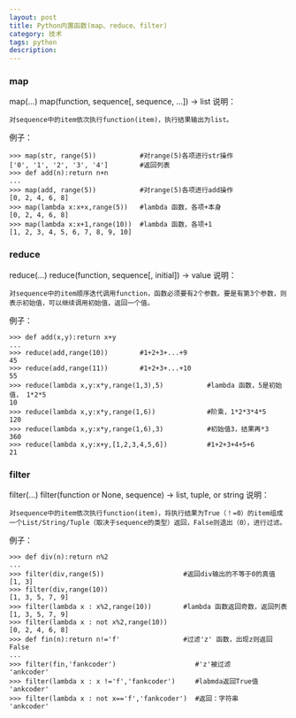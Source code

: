 ```yaml
---
layout: post
title: Python内置函数(map、reduce、filter)
category: 技术
tags: python
description:
---
```

<!-- more-->
### map

map(...)
    map(function, sequence[, sequence, ...]) -> list 说明：

```
对sequence中的item依次执行function(item)，执行结果输出为list。
```

例子：

```
>>> map(str, range(5))           #对range(5)各项进行str操作
['0', '1', '2', '3', '4']        #返回列表
>>> def add(n):return n+n
... 
>>> map(add, range(5))           #对range(5)各项进行add操作
[0, 2, 4, 6, 8]
>>> map(lambda x:x+x,range(5))   #lambda 函数，各项+本身
[0, 2, 4, 6, 8]
>>> map(lambda x:x+1,range(10))  #lambda 函数，各项+1
[1, 2, 3, 4, 5, 6, 7, 8, 9, 10]
```

### reduce

reduce(...)
    reduce(function, sequence[, initial]) -> value 说明：

```
对sequence中的item顺序迭代调用function，函数必须要有2个参数。要是有第3个参数，则表示初始值，可以继续调用初始值，返回一个值。
```

例子：

```
>>> def add(x,y):return x+y
... 
>>> reduce(add,range(10))        #1+2+3+...+9
45
>>> reduce(add,range(11))        #1+2+3+...+10
55
>>> reduce(lambda x,y:x*y,range(1,3),5)           #lambda 函数，5是初始值， 1*2*5
10
>>> reduce(lambda x,y:x*y,range(1,6))             #阶乘，1*2*3*4*5
120
>>> reduce(lambda x,y:x*y,range(1,6),3)           #初始值3，结果再*3
360
>>> reduce(lambda x,y:x+y,[1,2,3,4,5,6])          #1+2+3+4+5+6
21 
```

### filter

filter(...)
    filter(function or None, sequence) -> list, tuple, or string 说明：

```
对sequence中的item依次执行function(item)，将执行结果为True（！=0）的item组成一个List/String/Tuple（取决于sequence的类型）返回，False则退出（0），进行过滤。
```

例子：

```
>>> def div(n):return n%2
... 
>>> filter(div,range(5))                    #返回div输出的不等于0的真值
[1, 3]
>>> filter(div,range(10))
[1, 3, 5, 7, 9]
>>> filter(lambda x : x%2,range(10))        #lambda 函数返回奇数，返回列表
[1, 3, 5, 7, 9]
>>> filter(lambda x : not x%2,range(10))
[0, 2, 4, 6, 8]
>>> def fin(n):return n!='f'                #过滤'z' 函数，出现z则返回False
... 
>>> filter(fin,'fankcoder')                    #'z'被过滤
'ankcoder'
>>> filter(lambda x : x !='f','fankcoder')     #labmda返回True值
'ankcoder'
>>> filter(lambda x : not x=='f','fankcoder')  #返回：字符串
'ankcoder'
```
